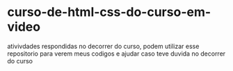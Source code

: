 # curso-de-html-css-do-curso-em-video
 ativivdades respondidas no decorrer do curso, podem utilizar esse repositorio para verem meus codigos e ajudar caso teve duvida no decorrer do curso 
